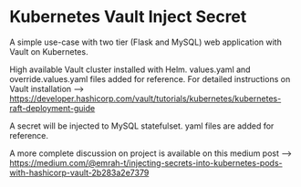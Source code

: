 # Kubernetes Vault Inject Secret

A simple use-case with two tier (Flask and MySQL) web application with Vault on Kubernetes.

High available Vault cluster installed with Helm. values.yaml and override.values.yaml files added for reference. 
For detailed instructions on Vault installation --> https://developer.hashicorp.com/vault/tutorials/kubernetes/kubernetes-raft-deployment-guide

A secret will be injected to MySQL statefulset. yaml files are added for reference.

A more complete discussion on project is available on this medium post --> https://medium.com/@emrah-t/injecting-secrets-into-kubernetes-pods-with-hashicorp-vault-2b283a2e7379

